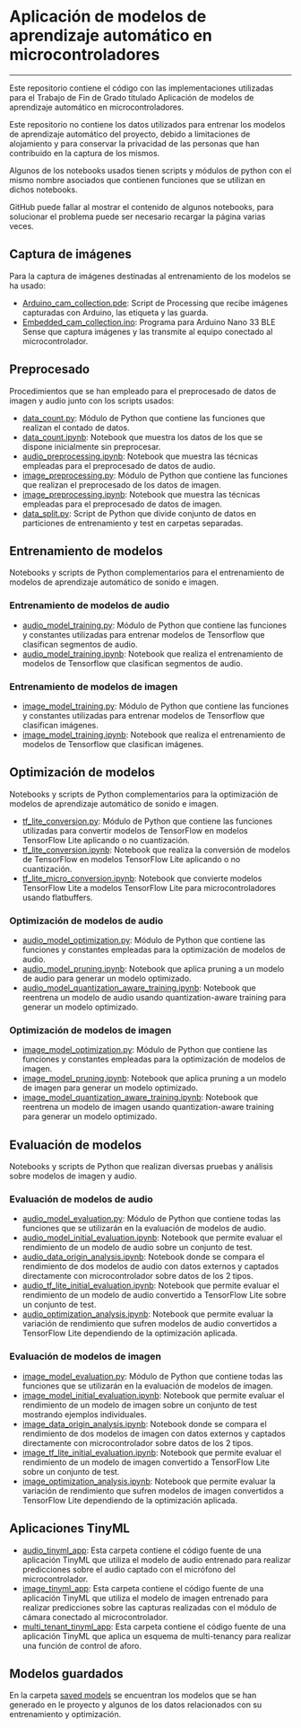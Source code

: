 # Aplicación de modelos de aprendizaje automático en microcontroladores

---
Este repositorio contiene el código con las implementaciones utilizadas para el Trabajo de Fin de Grado titulado
Aplicación de modelos de aprendizaje automático en microcontroladores.

Este repositorio no contiene los datos utilizados para entrenar los modelos de aprendizaje automático del proyecto,
debido a limitaciones de alojamiento y para conservar la privacidad de las personas que han contribuido en la captura
de los mismos.

Algunos de los notebooks usados tienen scripts y módulos de python con el mismo nombre asociados que contienen funciones
que se utilizan en dichos notebooks.

GitHub puede fallar al mostrar el contenido de algunos notebooks, para solucionar el problema puede ser necesario
recargar la página varias veces.
## Captura de imágenes
Para la captura de imágenes destinadas al entrenamiento de los modelos se ha usado:
- [Arduino_cam_collection.pde](https://github.com/dainelli98/tfg-tinyml/blob/main/image%20capture/Arduino_cam_collection/Arduino_cam_collection.pde):
  Script de Processing que recibe imágenes capturadas con Arduino, las etiqueta y las guarda.
- [Embedded_cam_collection.ino](https://github.com/dainelli98/tfg-tinyml/blob/main/image%20capture/Embedded_cam_collection/Embedded_cam_collection.ino):
  Programa para Arduino Nano 33 BLE Sense que captura imágenes y las transmite al equipo conectado al microcontrolador.
## Preprocesado
Procedimientos que se han empleado para el preprocesado de datos de imagen y audio junto con los scripts usados:
- [data_count.py](https://github.com/dainelli98/tfg-tinyml/blob/main/preprocessing/data_count.py): Módulo de Python que
  contiene las funciones que realizan el contado de datos.
- [data_count.ipynb](https://github.com/dainelli98/tfg-tinyml/blob/main/preprocessing/data_count.ipynb): Notebook que
  muestra los datos de los que se dispone inicialmente sin preprocesar.
- [audio_preprocessing.ipynb](https://github.com/dainelli98/tfg-tinyml/blob/main/preprocessing/audio_preprocessing.ipynb):
  Notebook que muestra las técnicas empleadas para el preprocesado de datos de audio.
- [image_preprocessing.py](https://github.com/dainelli98/tfg-tinyml/blob/main/preprocessing/image_preprocessing.py):
  Módulo de Python que contiene las funciones que realizan el preprocesado de los datos de imagen.
- [image_preprocessing.ipynb](https://github.com/dainelli98/tfg-tinyml/blob/main/preprocessing/image_preprocessing.ipynb):
  Notebook que muestra las técnicas empleadas para el preprocesado de datos de imagen.
- [data_split.py](https://github.com/dainelli98/tfg-tinyml/blob/main/preprocessing/data_split.py): Script de Python que
  divide conjunto de datos en particiones de entrenamiento y test en carpetas separadas.
## Entrenamiento de modelos
Notebooks y scripts de Python complementarios para el entrenamiento de modelos de aprendizaje automático de sonido e
imagen.
### Entrenamiento de modelos de audio
- [audio_model_training.py](https://github.com/dainelli98/tfg-tinyml/blob/main/model%20training/audio/audio_model_training.py):
  Módulo de Python que contiene las funciones y constantes utilizadas para entrenar modelos de Tensorflow que clasifican 
  segmentos de audio.
- [audio_model_training.ipynb](https://github.com/dainelli98/tfg-tinyml/blob/main/model%20training/audio/audio_model_training.ipynb):
  Notebook que realiza el entrenamiento de modelos de Tensorflow que clasifican segmentos de audio.
### Entrenamiento de modelos de imagen
- [image_model_training.py](https://github.com/dainelli98/tfg-tinyml/blob/main/model%20training/image/image_model_training.py):
  Módulo de Python que contiene las funciones y constantes utilizadas para entrenar modelos de Tensorflow que clasifican 
  imágenes.
- [image_model_training.ipynb](https://github.com/dainelli98/tfg-tinyml/blob/main/model%20training/image/image_model_training.ipynb):
  Notebook que realiza el entrenamiento de modelos de Tensorflow que clasifican imágenes.
## Optimización de modelos
Notebooks y scripts de Python complementarios para la optimización de modelos de aprendizaje automático de sonido e
imagen.
- [tf_lite_conversion.py](https://github.com/dainelli98/tfg-tinyml/blob/main/model%20optimization/tf_lite_conversion.py):
  Módulo de Python que contiene las funciones utilizadas para convertir modelos de TensorFlow en modelos TensorFlow Lite
  aplicando o no cuantización.
- [tf_lite_conversion.ipynb](https://github.com/dainelli98/tfg-tinyml/blob/main/model%20optimization/tf_lite_conversion.ipynb):
  Notebook que realiza la conversión de modelos de TensorFlow en modelos TensorFlow Lite aplicando o no cuantización.
- [tf_lite_micro_conversion.ipynb](https://github.com/dainelli98/tfg-tinyml/blob/main/model%20optimization/tf_lite_micro_conversion.ipynb):
  Notebook que convierte modelos TensorFlow Lite a modelos TensorFlow Lite para microcontroladores usando flatbuffers.
### Optimización de modelos de audio
- [audio_model_optimization.py](https://github.com/dainelli98/tfg-tinyml/blob/main/model%20optimization/audio/audio_model_optimization.py):
  Módulo de Python que contiene las funciones y constantes empleadas para la optimización de modelos de audio.
- [audio_model_pruning.ipynb](https://github.com/dainelli98/tfg-tinyml/blob/main/model%20optimization/audio/audio_model_pruning.ipynb):
  Notebook que aplica pruning a un modelo de audio para generar un modelo optimizado.
- [audio_model_quantization_aware_training.ipynb](https://github.com/dainelli98/tfg-tinyml/blob/main/model%20optimization/audio/audio_quantization_aware_training.ipynb):
  Notebook que reentrena un modelo de audio usando quantization-aware training para generar un modelo optimizado.
### Optimización de modelos de imagen
- [image_model_optimization.py](https://github.com/dainelli98/tfg-tinyml/blob/main/model%20optimization/image/image_model_optimization.py):
  Módulo de Python que contiene las funciones y constantes empleadas para la optimización de modelos de imagen.
- [image_model_pruning.ipynb](https://github.com/dainelli98/tfg-tinyml/blob/main/model%20optimization/image/image_model_pruning.ipynb):
  Notebook que aplica pruning a un modelo de imagen para generar un modelo optimizado.
- [image_model_quantization_aware_training.ipynb](https://github.com/dainelli98/tfg-tinyml/blob/main/model%20optimization/image/image_quantization_aware_training.ipynb):
  Notebook que reentrena un modelo de imagen usando quantization-aware training para generar un modelo optimizado.
## Evaluación de modelos
Notebooks y scripts de Python que realizan diversas pruebas y análisis sobre modelos de imagen y audio.
### Evaluación de modelos de audio
- [audio_model_evaluation.py](https://github.com/dainelli98/tfg-tinyml/blob/main/model%20evaluation/audio/audio_model_evaluation.py):
  Módulo de Python que contiene todas las funciones que se utilizarán en la evaluación de modelos de audio.
- [audio_model_initial_evaluation.ipynb](https://github.com/dainelli98/tfg-tinyml/blob/main/model%20evaluation/audio/audio_model_initial_evaluation.ipynb):
  Notebook que permite evaluar el rendimiento de un modelo de audio sobre un conjunto de test.
- [audio_data_origin_analysis.ipynb](https://github.com/dainelli98/tfg-tinyml/blob/main/model%20evaluation/audio/audio_data_origin_analysis.ipynb):
  Notebook donde se compara el rendimiento de dos modelos de audio con datos externos y captados directamente con
  microcontrolador sobre datos de los 2 tipos.
- [audio_tf_lite_initial_evaluation.ipynb](https://github.com/dainelli98/tfg-tinyml/blob/main/model%20evaluation/audio/audio_tf_lite_initial_evaluation.ipynb):
  Notebook que permite evaluar el rendimiento de un modelo de audio convertido a TensorFlow Lite sobre un conjunto de
  test.
- [audio_optimization_analysis.ipynb](https://github.com/dainelli98/tfg-tinyml/blob/main/model%20evaluation/audio/audio_optimization_analysis.ipynb):
  Notebook que permite evaluar la variación de rendimiento que sufren modelos de audio convertidos a TensorFlow Lite
  dependiendo de la optimización aplicada.
### Evaluación de modelos de imagen
- [image_model_evaluation.py](https://github.com/dainelli98/tfg-tinyml/blob/main/model%20evaluation/image/image_model_evaluation.py):
  Módulo de Python que contiene todas las funciones que se utilizarán en la evaluación de modelos de imagen.
- [image_model_initial_evaluation.ipynb](https://github.com/dainelli98/tfg-tinyml/blob/main/model%20evaluation/image/image_model_initial_evaluation.ipynb):
  Notebook que permite evaluar el rendimiento de un modelo de imagen sobre un conjunto de test mostrando ejemplos 
  individuales.
- [image_data_origin_analysis.ipynb](https://github.com/dainelli98/tfg-tinyml/blob/main/model%20evaluation/image/image_data_origin_analysis.ipynb):
  Notebook donde se compara el rendimiento de dos modelos de imagen con datos externos y captados directamente con 
  microcontrolador sobre datos de los 2 tipos.
- [image_tf_lite_initial_evaluation.ipynb](https://github.com/dainelli98/tfg-tinyml/blob/main/model%20evaluation/image/image_tf_lite_intial_evaluation.ipynb):
  Notebook que permite evaluar el rendimiento de un modelo de imagen convertido a TensorFlow Lite sobre un conjunto de
  test.
- [image_optimization_analysis.ipynb](https://github.com/dainelli98/tfg-tinyml/blob/main/model%20evaluation/image/image_optimization_analysis.ipynb):
  Notebook que permite evaluar la variación de rendimiento que sufren modelos de imagen convertidos a TensorFlow Lite
  dependiendo de la optimización aplicada.
## Aplicaciones TinyML
- [audio_tinyml_app](https://github.com/dainelli98/tfg-tinyml/tree/main/tinyml/audio_tinyml_app): Esta carpeta contiene
  el código fuente de una aplicación TinyML que utiliza el modelo de audio entrenado para realizar predicciones sobre el
  audio captado con el micrófono del microcontrolador.
- [image_tinyml_app](https://github.com/dainelli98/tfg-tinyml/tree/main/tinyml/image_tinyml_app): Esta carpeta contiene
  el código fuente de una aplicación TinyML que utiliza el modelo de imagen entrenado para realizar predicciones sobre 
  las capturas realizadas con el módulo de cámara conectado al microcontrolador.
- [multi_tenant_tinyml_app](https://github.com/dainelli98/tfg-tinyml/tree/main/tinyml/multi_tenant_tinyml_app): Esta
  carpeta contiene el código fuente de una aplicación TinyML que aplica un esquema de multi-tenancy para realizar una
  función de control de aforo.
## Modelos guardados
En la carpeta [saved models](https://github.com/dainelli98/tfg-tinyml/tree/main/saved%20models) se encuentran los
modelos que se han generado en le proyecto y algunos de los datos relacionados con su entrenamiento y optimización.
